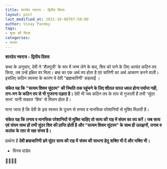 ```yaml
---
title: शारदेय नवरात्र - द्वितीय दिवस
layout: post
last_modified_at: 2021-10-08T07:58:00
author: Vinay Pandey
tags:
- शुक्र की फिक्र
categories:
- मध्यम
---
```

**शारदेय नवरात्र - द्वितीय दिवस**

कथा के अनुसार, देवी ने 'शैलपुत्री' के रूप में जन्म लेने के बाद, शिव को पाने के लिए अत्यंत कठिन तप किया, तब उन्हें इक्षित वर मिला। ब्रम्ह का एक अर्थ तप होता है एवं चारिणी का अर्थ आचरण करने वाली। इसलिए कठिन तपस्या के कारण ये देवी "ब्रह्मचारिणी' कहलाईं ।

**संकेत यह कि "सत्यम शिवम सुंदरम" की स्थिति तक पहुंचने के लिए शीतल सरल धवल होना पर्याप्त नही, तन-मन के कठिन तप से भी गुजरना पड़ता है।** देवी भी जब कठिन तप के ताप से गुजरती हैं तभी 'सुंदर सत्य' यानी साक्षात 'शिव' से मिलन होता है।

माना जाता है कि देवी के इस स्वरूप के पूजन से तनाव व मानसिक परेशानियों से मुक्ति मिलती है।

**संकेत यह कि तनाव व मानसिक परेशानियों से मुक्ति चाहिए तो सत्य की राह में संयम का तप करें। जब सत्य एवं संयम  साथ हों तभी सुंदर शिव की प्राप्ति होती है और "सत्यम शिवम सुंदरम" के साथ ही उलझनों, तनाव व कलंक के ताप से रक्षा संभव है।**


प्रार्थना है
**देवी ब्रम्हचारिणी**
**हमे सुंदर सत्य की राह में**
**संयम की साधना हेतु**
**शक्ति भी दें और भक्ति भी।**

- विनय पांडेय

🙏🌷🌷🙏


